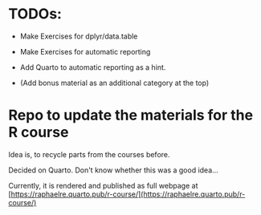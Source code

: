 # TODOs:

 -  Make Exercises for dplyr/data.table
 -  Make Exercises for automatic reporting
 -  Add Quarto to automatic reporting as a hint.

 - (Add bonus material as an additional category at the top)

# Repo to update the materials for the R course

Idea is, to recycle parts from the courses before.

Decided on Quarto. Don't know whether this was a good idea...

Currently, it is rendered and published as full webpage at [https://raphaelre.quarto.pub/r-course/](https://raphaelre.quarto.pub/r-course/)
